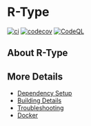 # R-Type

[![ci](https://github.com/UwUClub/R-Type/actions/workflows/ci.yml/badge.svg)](https://github.com/UwUClub/R-Type/actions/workflows/ci.yml)
[![codecov](https://codecov.io/gh/UwUClub/R-Type/branch/main/graph/badge.svg)](https://codecov.io/gh/UwUClub/R-Type)
[![CodeQL](https://github.com/UwUClub/R-Type/actions/workflows/codeql-analysis.yml/badge.svg)](https://github.com/UwUClub/R-Type/actions/workflows/codeql-analysis.yml)

## About R-Type



## More Details

 * [Dependency Setup](README_dependencies.md)
 * [Building Details](README_building.md)
 * [Troubleshooting](README_troubleshooting.md)
 * [Docker](README_docker.md)
